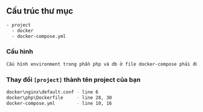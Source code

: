 ## Cấu trúc thư mục

````sh
- project
  - docker
  - docker-compose.yml
````
### Cấu hình
````sh
Cấu hình environment trong phần php và db ở file docker-compose phải đồng bộ
````

### Thay đổi `[project]` thành tên project của bạn
````sh
docker\nginx\default.conf - line 6
docker\php\Dockerfile     - line 28, 30
docker-compose.yml        - line 10, 16
````